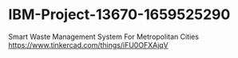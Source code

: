 # IBM-Project-13670-1659525290
Smart Waste Management System For Metropolitan Cities
https://www.tinkercad.com/things/iFU0OFXAjqV
